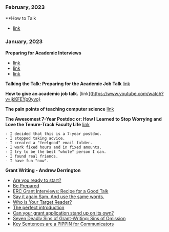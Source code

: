 ### February, 2023

**How to Talk
- [link](https://www.youtube.com/watch?v=Unzc731iCUY)

### January, 2023

**Preparing for Academic Interviews** 
- [link](https://www.training.nih.gov/assets/Preparing_for_Academic_Interviews_Handout.pdf)
- [link](https://www.indeed.com/career-advice/interviewing/tenure-track-professor-interview-questions)
- [link](https://www.youtube.com/watch?v=HBF31vC9_3I)


**Talking the Talk: Preparing for the Academic Job Talk** [link](https://sites.umiacs.umd.edu/elm/2022/05/04/talking-the-talk-preparing-for-the-academic-job-talk/)

**How to give an academic job talk.** [link]{https://www.youtube.com/watch?v=jkKFEYp0yvo}

**The pain points of teaching computer science** [link](https://austinhenley.com/blog/teachingpainpoints.html)

**The Awesomest 7-Year Postdoc or: How I Learned to Stop Worrying and Love the Tenure-Track Faculty Life** [link](https://blogs.scientificamerican.com/guest-blog/the-awesomest-7-year-postdoc-or-how-i-learned-to-stop-worrying-and-love-the-tenure-track-faculty-life/)
```
- I decided that this is a 7-year postdoc.
- I stopped taking advice.
- I created a "feelgood" email folder.
- I work fixed hours and in fixed amounts.
- I try to be the best "whole" person I can.
- I found real friends.
- I have fun "now".

```

**Grant Writing - Andrew Derrington**
 - [Are you ready to start?](https://parkerderrington.com/are-you-ready-to-start/)
 - [Be Prepared](https://parkerderrington.com/be-prepared/)
 - [ERC Grant Interviews: Recipe for a Good Talk](https://parkerderrington.com/erc-grant-interviews-recipe-for-a-good-talk/)
 - [Say it again Sam. And use the same words.](https://parkerderrington.com/say-it-again-sam/)
 - [Who is Your Target Reader?](https://parkerderrington.com/target_reader/)
 - [The perfect introduction](https://parkerderrington.com/grant-writing-introduction/)
 - [Can your grant application stand up on its own?](https://parkerderrington.com/research-grant-application-background/)
 - [Seven Deadly Sins of Grant-Writing: Sins of Omission](https://parkerderrington.com/seven-deadly-sins-of-grant-writing-sins-of-omission/)
 - [Key Sentences are a PIPPIN for Communicators](https://parkerderrington.com/key-sentences-are-a-pippin-for-communicators/)
